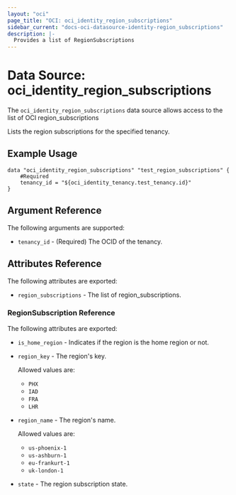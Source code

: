 ```yaml
---
layout: "oci"
page_title: "OCI: oci_identity_region_subscriptions"
sidebar_current: "docs-oci-datasource-identity-region_subscriptions"
description: |-
  Provides a list of RegionSubscriptions
---
```


# Data Source: oci_identity_region_subscriptions
The `oci_identity_region_subscriptions` data source allows access to the list of OCI region_subscriptions

Lists the region subscriptions for the specified tenancy.

## Example Usage

```hcl
data "oci_identity_region_subscriptions" "test_region_subscriptions" {
	#Required
	tenancy_id = "${oci_identity_tenancy.test_tenancy.id}"
}
```

## Argument Reference

The following arguments are supported:

* `tenancy_id` - (Required) The OCID of the tenancy.


## Attributes Reference

The following attributes are exported:

* `region_subscriptions` - The list of region_subscriptions.

### RegionSubscription Reference

The following attributes are exported:

* `is_home_region` - Indicates if the region is the home region or not.
* `region_key` - The region's key.

	Allowed values are:
	* `PHX`
	* `IAD`
	* `FRA`
	* `LHR` 
* `region_name` - The region's name.

	Allowed values are:
	* `us-phoenix-1`
	* `us-ashburn-1`
	* `eu-frankurt-1`
	* `uk-london-1` 
* `state` - The region subscription state.

